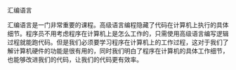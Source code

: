 汇编语言

汇编语言是一门非常重要的课程。高级语言编程隐藏了代码在计算机上执行的具体细节。程序员不用考虑程序在计算机上是怎么工作的，只需使用高级语言编写逻辑过程就能跑代码。但是我们必须要学习程序在计算机上的工作过程，这对于我们了解计算机硬件的功能是很有用的，同时我们明白了程序在计算机的具体工作细节，也能够改进我们的代码，让我们的代码更有效率。

